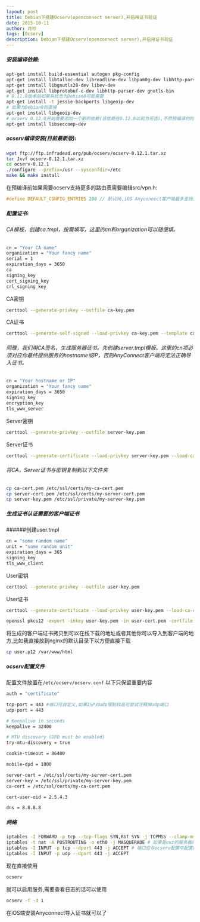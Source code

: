 ```yaml
---
layout: post
title: Debian下搭建Ocserv(openconnect server),并启用证书验证
date: 2015-10-11
author: 月杪
tags: [Ocserv]
description: Debian下搭建Ocserv(openconnect server),并启用证书验证
---
```



##### 安装编译依赖:
```bash
apt-get install build-essential autogen pkg-config
apt-get install libtalloc-dev libreadline-dev libpam0g-dev libhttp-parser-dev libpcl1-dev
apt-get install libgnutls28-dev libev-dev
apt-get install libprotobuf-c-dev libhttp-parser-dev gnutls-bin
# 0.11.8版本后如果系统也为Debian8可能需要
apt-get install -t jessie-backports libgeoip-dev
# 如果为Debian9则直接
apt-get install libgeoip-dev
# ocserv 0.12.0开始需要添加一个新的依赖(该依赖在0.12.0以前为可选),不然预编译的时候会出警告告诉你worker进程无法独立运行.而如果忽略该警告的话安装后无法使用Anyconnect连接
apt-get install libseccomp-dev
```

##### ocserv编译安装(目前最新版):
```bash
wget ftp://ftp.infradead.org/pub/ocserv/ocserv-0.12.1.tar.xz
tar Jxvf ocserv-0.12.1.tar.xz
cd ocserv-0.12.1
./configure --prefix=/usr --sysconfdir=/etc
make && make install
```
在预编译前如果需要ocserv支持更多的路由表需要编辑src/vpn.h:
```c
#define DEFAULT_CONFIG_ENTRIES 200 // 默认96,iOS Anyconnect客户端最多支持到200条路由表
```
##### 配置证书:
###### CA模板，创建ca.tmpl，按需填写，这里的cn和organization可以随便填。
```bash
cn = "Your CA name"
organization = "Your fancy name"
serial = 1
expiration_days = 3650
ca
signing_key
cert_signing_key
crl_signing_key
```
CA密钥
```bash
certtool --generate-privkey --outfile ca-key.pem
```
CA证书
```bash
certtool --generate-self-signed --load-privkey ca-key.pem --template ca.tmpl --outfile ca-cert.pem
```
###### 同理，我们用CA签名，生成服务器证书。先创建server.tmpl模板。这里的cn项必须对应你最终提供服务的hostname或IP，否则AnyConnect客户端将无法正确导入证书。
```bash
cn = "Your hostname or IP"
organization = "Your fancy name"
expiration_days = 3650
signing_key
encryption_key
tls_www_server
```

Server密钥
```bash
certtool --generate-privkey --outfile server-key.pem
```

Server证书
```bash
certtool --generate-certificate --load-privkey server-key.pem --load-ca-certificate ca-cert.pem --load-ca-privkey ca-key.pem --template server.tmpl --outfile server-cert.pem
```

###### 将CA，Server证书与密钥复制到以下文件夹
```bash
cp ca-cert.pem /etc/ssl/certs/my-ca-cert.pem
cp server-cert.pem /etc/ssl/certs/my-server-cert.pem
cp server-key.pem /etc/ssl/private/my-server-key.pem
```

##### 生成证书认证需要的客户端证书
######创建user.tmpl
```bash
cn = "some random name"
unit = "some random unit"
expiration_days = 365
signing_key
tls_www_client
```

User密钥
```bash
certtool --generate-privkey --outfile user-key.pem
```

User证书
```bash
certtool --generate-certificate --load-privkey user-key.pem --load-ca-certificate ca-cert.pem --load-ca-privkey ca-key.pem --template user.tmpl --outfile user-cert.pem
```
```bash
openssl pkcs12 -export -inkey user-key.pem -in user-cert.pem -certfile ca-cert.pem -out user.p12
```
将生成的客户端证书拷贝到可以在线下载的地址或者其他你可以导入到客户端的地方,比如我直接放到nginx的默认目录下以方便直接下载
```bash
cp user.p12 /var/www/html
```

##### ocserv配置文件
配置文件放置在`/etc/ocserv/ocserv.conf`
以下只保留重要内容
```bash
auth = "certificate"

tcp-port = 443 #端口可自定义,如果ISP对udp限制较高可尝试注释掉udp端口
udp-port = 443

# Keepalive in seconds
keepalive = 32400

# MTU discovery (DPD must be enabled)
try-mtu-discovery = true

cookie-timeout = 86400

mobile-dpd = 1800

server-cert = /etc/ssl/certs/my-server-cert.pem
server-key = /etc/ssl/private/my-server-key.pem
ca-cert = /etc/ssl/certs/my-ca-cert.pem

cert-user-oid = 2.5.4.3

dns = 8.8.8.8

```

##### 网络
```bash
iptables -I FORWARD -p tcp --tcp-flags SYN,RST SYN -j TCPMSS --clamp-mss-to-pmtu
iptables -t nat -A POSTROUTING -o eth0 -j MASQUERADE # 如果是ovz的服务器网卡应该为venet0
iptables -I INPUT -p tcp --dport 443 -j ACCEPT # 端口应与ocserv配置中配置的端口对应
iptables -I INPUT -p udp --dport 443 -j ACCEPT
```

现在直接使用
```bash
ocserv
```
就可以启用服务,需要查看日志的话可以使用
```bash
ocserv -f -d 1
```
在iOS端安装Anyconnect导入证书就可以了
